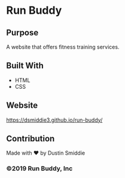 # Run Buddy

## Purpose
A website that offers fitness training services.

## Built With
* HTML
* CSS

## Website
https://dsmiddie3.github.io/run-buddy/

## Contribution
Made with ❤️ by Dustin Smiddie

### ©️2019 Run Buddy, Inc 
